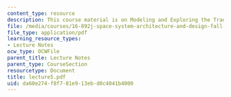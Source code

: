 ```yaml
---
content_type: resource
description: This course material is on Modeling and Exploring the Tradespace.
file: /media/courses/16-892j-space-system-architecture-and-design-fall-2004/da60e274f8f781e913ebd0c4041b4000_lecture5.pdf
file_type: application/pdf
learning_resource_types:
- Lecture Notes
ocw_type: OCWFile
parent_title: Lecture Notes
parent_type: CourseSection
resourcetype: Document
title: lecture5.pdf
uid: da60e274-f8f7-81e9-13eb-d0c4041b4000
---
```

